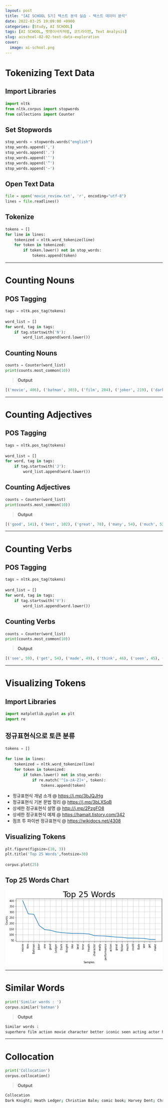 ```yaml
---
layout: post
title: "[AI SCHOOL 5기] 텍스트 분석 실습 - 텍스트 데이터 분석"
date: 2022-03-25 19:09:00 +0900
categories: [Study, AI SCHOOL]
tags: [AI SCHOOL, 멋쟁이사자처럼, 코드라이언, Text Analysis]
slug: aischool-02-02-text-data-exploration
cover:
  image: ai-school.png
---
```


# Tokenizing Text Data

## Import Libraries

```python
import nltk
from nltk.corpus import stopwords
from collections import Counter
```

## Set Stopwords

```python
stop_words = stopwords.words("english")
stop_words.append(',')
stop_words.append('.')
stop_words.append('’')
stop_words.append('”')
stop_words.append('—')
```

## Open Text Data

```python
file = open('movie_review.txt', 'r', encoding="utf-8")
lines = file.readlines()
```

## Tokenize

```python
tokens = []
for line in lines:
    tokenized = nltk.word_tokenize(line)
    for token in tokenized:
        if token.lower() not in stop_words:
            tokens.append(token)
```

---

# Counting Nouns

## POS Tagging

```python
tags = nltk.pos_tag(tokens)

word_list = []
for word, tag in tags:
    if tag.startswith('N'):
        word_list.append(word.lower())
```

## Counting Nouns

```python
counts = Counter(word_list)
print(counts.most_common(10))
```

> **Output**

```python
[('movie', 406), ('batman', 303), ('film', 284), ('joker', 219), ('dark', 136), ('ledger', 131), ('knight', 124), ('time', 112), ('heath', 110), ('performance', 87)]
```

---

# Counting Adjectives

## POS Tagging

```python
tags = nltk.pos_tag(tokens)

word_list = []
for word, tag in tags:
    if tag.startswith('J'):
        word_list.append(word.lower())
```

## Counting Adjectives

```python
counts = Counter(word_list)
print(counts.most_common(10))
```

> **Output**

```python
[('good', 141), ('best', 102), ('great', 78), ('many', 54), ('much', 52), ('comic', 43), ('real', 29), ('bad', 28), ('little', 26), ('new', 25)]
```

---

# Counting Verbs

## POS Tagging

```python
tags = nltk.pos_tag(tokens)

word_list = []
for word, tag in tags:
    if tag.startswith('V'):
        word_list.append(word.lower())
```

## Counting Verbs

```python
counts = Counter(word_list)
print(counts.most_common(10))
```

> **Output**

```python
[('see', 59), ('get', 54), ('made', 49), ('think', 46), ('seen', 45), ('make', 45), ('say', 41), ("'ve", 37), ("'m", 32), ('going', 31)]
```

---

# Visualizing Tokens

## Import Libraries

```python
import matplotlib.pyplot as plt
import re
```

## 정규표현식으로 토큰 분류

```python
tokens = []

for line in lines:
    tokenized = nltk.word_tokenize(line)
    for token in tokenized:
        if token.lower() not in stop_words:
            if re.match('^[a-zA-Z]+', token):
                tokens.append(token)
```

- 정규표현식 개념 소개 @ https://j.mp/3bJQJHg
- 정규표현식 기본 문법 정리 @ https://j.mp/3bLXSqB
- 상세한 정규표현식 설명 @ http://j.mp/2PzgFO8
- 상세한 정규표현식 예제 @ https://hamait.tistory.com/342
- 점프 투 파이썬 정규표현식 @ https://wikidocs.net/4308

## Visualizing Tokens

```python
plt.figure(figsize=(10, 3)) 
plt.title('Top 25 Words',fontsize=30)

corpus.plot(25)
```

## Top 25 Words Chart

![token-chart](https://github.com/minyeamer/til/blob/main/.media/activities/ai-school/02-text-analysis/02-text-data-exploration/token-chart.png?raw=true)

---

# Similar Words

```python
print('Similar words : ')
corpus.similar('batman')
```

> **Output**

```bash
Similar words : 
superhero film action movie character better iconic seen acting actor heath performance modern difficult villain second end good come best
```

---

# Collocation

```python
print('Collocation')
corpus.collocation()
```

> **Output**

```bash
Collocation
Dark Knight; Heath Ledger; Christian Bale; comic book; Harvey Dent; Christopher Nolan; Bruce Wayne; Aaron Eckhart; Morgan Freeman; Gary Oldman; Batman Begins; Two Face; Gotham City; Maggie Gyllenhaal; Rachel Dawes; Michael Caine; special effect; Tim Burton; Jack Nicholson; dark knight
```